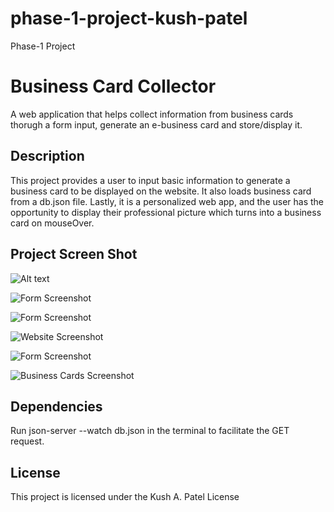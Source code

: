 # phase-1-project-kush-patel

Phase-1 Project

# Business Card Collector

A web application that helps collect information from business cards thorugh a form input, generate an e-business card and store/display it.

## Description

This project provides a user to input basic information to generate a business card to be displayed on the website. It also loads business card from a db.json file. Lastly, it is a personalized web app, and the user has the opportunity to display their professional picture which turns into a business card on mouseOver.

## Project Screen Shot

![Alt text](https://lh6.googleusercontent.com/fFD_QJRuw5PvdVxmn9LU8lE6K69uulW9V9xtfM2Qm666gJT4Pv3oMfAR_4sNlD5hZvM=w2400 "Optional title")

![Form Screenshot](/ReadMe/Form.jpg "Form")

![Form Screenshot](./ReadMe/Form.jpg "Form")

<img
  src="https://lh6.googleusercontent.com/fFD_QJRuw5PvdVxmn9LU8lE6K69uulW9V9xtfM2Qm666gJT4Pv3oMfAR_4sNlD5hZvM=w2400"
  alt="Website Screenshot"
  title="Website">

<img
  src="./ReadMe/Form.jpg"
  alt="Form Screenshot"
  title="Form">

<img
  src="./ReadMe/Cards.jpg"
  alt="Business Cards Screenshot"
  title="Business Cards">

## Dependencies

Run json-server --watch db.json in the terminal to facilitate the GET request.

## License

This project is licensed under the Kush A. Patel License
